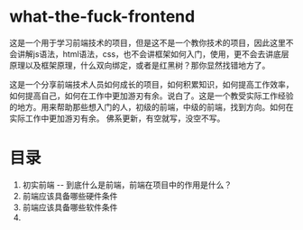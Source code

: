 # what-the-fuck-frontend
    
  这是一个用于学习前端技术的项目，但是这不是一个教你技术的项目，因此这里不会讲解js语法，html语法，css，也不会讲框架如何入门，使用，更不会去讲底层原理以及框架原理，什么双向绑定，或者是红黑树？那你显然找错地方了。
    
  这是一个分享前端技术人员如何成长的项目，如何积累知识，如何提高工作效率，如何提高自己，如何在工作中更加游刃有余。说白了。这是一个教受实际工作经验的地方。用来帮助那些想入门的人，初级的前端，中级的前端，找到方向。如何在实际工作中更加游刃有余。
  佛系更新，有空就写，没空不写。
    
# 目录
1. 初实前端 -- 到底什么是前端，前端在项目中的作用是什么？
2. 前端应该具备哪些硬件条件
3. 前端应该具备哪些软件条件
4. 
